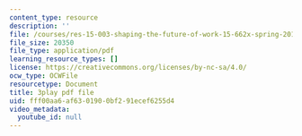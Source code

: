 ```yaml
---
content_type: resource
description: ''
file: /courses/res-15-003-shaping-the-future-of-work-15-662x-spring-2016/fff00aa6af6301900bf291ecef6255d4_ADWGuj3nDQo.pdf
file_size: 20350
file_type: application/pdf
learning_resource_types: []
license: https://creativecommons.org/licenses/by-nc-sa/4.0/
ocw_type: OCWFile
resourcetype: Document
title: 3play pdf file
uid: fff00aa6-af63-0190-0bf2-91ecef6255d4
video_metadata:
  youtube_id: null
---
```


